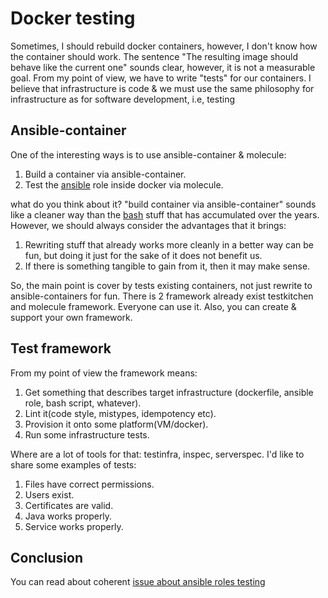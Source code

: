 # Docker testing

Sometimes, I should rebuild docker containers, however, I don't know how the container should work. The sentence "The resulting image should behave like the current one" sounds clear, however, it is not a measurable goal.
From my point of view, we have to write "tests" for our containers. I believe that infrastructure is code & we must use the same philosophy for infrastructure as for software development, i.e, testing

## Ansible-container

One of the interesting ways is to use ansible-container & molecule:

1. Build a container via ansible-container.
2. Test the [ansible](ansible.md) role inside docker via molecule.

what do you think about it? "build container via ansible-container" sounds like a cleaner way than the [bash](make-cm-not-bash-en.md) stuff that has accumulated over the years. However, we should always consider the advantages that it brings:

1. Rewriting stuff that already works more cleanly in a better way can be fun, but doing it just for the sake of it does not benefit us.
2. If there is something tangible to gain from it, then it may make sense.

So, the main point is cover by tests existing containers, not just rewrite to ansible-containers for fun. There is 2 framework already exist testkitchen and molecule framework. Everyone can use it. Also, you can create & support your own framework.

## Test framework

From my point of view the framework means:

1. Get something that describes target infrastructure (dockerfile, ansible role, bash script, whatever).
2. Lint it(code style, mistypes, idempotency etc).
3. Provision it onto some platform(VM/docker).
4. Run some infrastructure tests.

Where are a lot of tools for that: testinfra, inspec, serverspec. I'd like to share  some examples of tests:

1. Files have correct permissions.
2. Users exist.
3. Certificates are valid.
4. Java works properly.
5. Service works properly.

## Conclusion

You can read about coherent [issue about ansible roles testing](test-ansible-roles-via-testkitchen-inside-hyperv-en.md)
